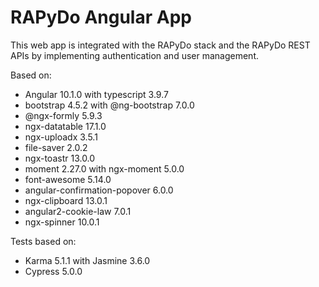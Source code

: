 # RAPyDo Angular App

This web app is integrated with the RAPyDo stack and the RAPyDo REST APIs by implementing authentication and user management.

Based on:

- Angular 10.1.0 with typescript 3.9.7
- bootstrap 4.5.2 with @ng-bootstrap 7.0.0
- @ngx-formly 5.9.3
- ngx-datatable 17.1.0
- ngx-uploadx 3.5.1
- file-saver 2.0.2
- ngx-toastr 13.0.0
- moment 2.27.0 with ngx-moment 5.0.0
- font-awesome 5.14.0
- angular-confirmation-popover 6.0.0
- ngx-clipboard 13.0.1
- angular2-cookie-law 7.0.1
- ngx-spinner 10.0.1

Tests based on:

- Karma 5.1.1 with Jasmine 3.6.0
- Cypress 5.0.0
